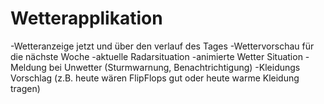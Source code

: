 # Wetterapplikation

-Wetteranzeige jetzt und über den verlauf des Tages
-Wettervorschau für die nächste Woche
-aktuelle Radarsituation
-animierte Wetter Situation
-Meldung bei Unwetter (Sturmwarnung, Benachtrichtigung)
-Kleidungs Vorschlag (z.B. heute wären FlipFlops gut oder heute warme Kleidung tragen)
